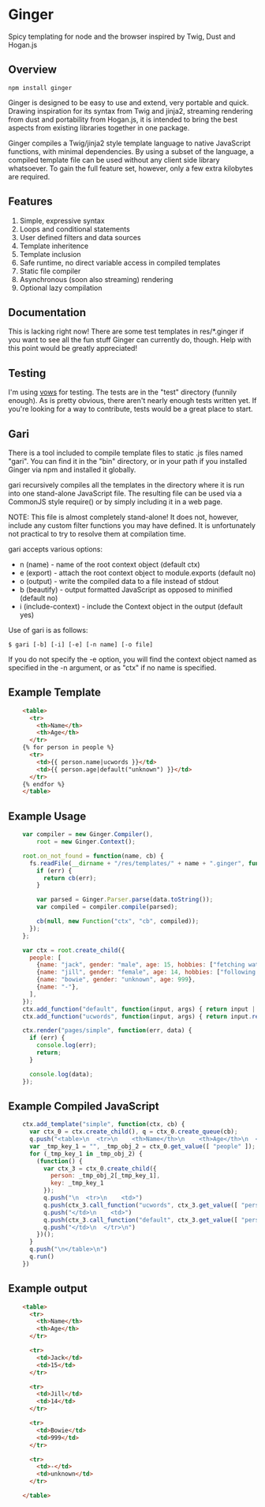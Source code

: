 Ginger
======

Spicy templating for node and the browser inspired by Twig, Dust and Hogan.js

Overview
--------

```
npm install ginger
```

Ginger is designed to be easy to use and extend, very portable and quick.
Drawing inspiration for its syntax from Twig and jinja2, streaming rendering
from dust and portability from Hogan.js, it is intended to bring the best
aspects from existing libraries together in one package.

Ginger compiles a Twig/jinja2 style template language to native JavaScript
functions, with minimal dependencies. By using a subset of the language, a
compiled template file can be used without any client side library whatsoever.
To gain the full feature set, however, only a few extra kilobytes are required.

Features
--------

1. Simple, expressive syntax
2. Loops and conditional statements
3. User defined filters and data sources
4. Template inheritence
5. Template inclusion
6. Safe runtime, no direct variable access in compiled templates
7. Static file compiler
8. Asynchronous (soon also streaming) rendering
9. Optional lazy compilation

Documentation
-------------

This is lacking right now! There are some test templates in res/*.ginger if you
want to see all the fun stuff Ginger can currently do, though. Help with this
point would be greatly appreciated!

Testing
-------

I'm using [vows](http://vowsjs.org/) for testing. The tests are in the "test"
directory (funnily enough). As is pretty obvious, there aren't nearly enough
tests written yet. If you're looking for a way to contribute, tests would be a
great place to start.

Gari
----

There is a tool included to compile template files to static .js files named
"gari". You can find it in the "bin" directory, or in your path if you installed
Ginger via npm and installed it globally.

gari recursively compiles all the templates in the directory where it is run
into one stand-alone JavaScript file. The resulting file can be used via a
CommonJS style require() or by simply including it in a web page.

NOTE: This file is almost completely stand-alone! It does not, however, include
any custom filter functions you may have defined. It is unfortunately not
practical to try to resolve them at compilation time.

gari accepts various options:

* n (name) - name of the root context object (default ctx)
* e (export) - attach the root context object to module.exports (default no)
* o (output) - write the compiled data to a file instead of stdout
* b (beautify) - output formatted JavaScript as opposed to minified (default no)
* i (include-context) - include the Context object in the output (default yes)

Use of gari is as follows:

    $ gari [-b] [-i] [-e] [-n name] [-o file]

If you do not specify the -e option, you will find the context object named as
specified in the -n argument, or as "ctx" if no name is specified.

Example Template
----------------

```html
    <table>
      <tr>
        <th>Name</th>
        <th>Age</th>
      </tr>
    {% for person in people %}
      <tr>
        <td>{{ person.name|ucwords }}</td>
        <td>{{ person.age|default("unknown") }}</td>
      </tr>
    {% endfor %}
    </table>
```

Example Usage
-------------

```javascript
    var compiler = new Ginger.Compiler(),
        root = new Ginger.Context();

    root.on_not_found = function(name, cb) {
      fs.readFile(__dirname + "/res/templates/" + name + ".ginger", function(err, data) {
        if (err) {
          return cb(err);
        }

        var parsed = Ginger.Parser.parse(data.toString());
        var compiled = compiler.compile(parsed);

        cb(null, new Function("ctx", "cb", compiled));
      });
    };

    var ctx = root.create_child({
      people: [
        {name: "jack", gender: "male", age: 15, hobbies: ["fetching water", "going up hills", "falling down"]},
        {name: "jill", gender: "female", age: 14, hobbies: ["following jack"]},
        {name: "bowie", gender: "unknown", age: 999},
        {name: "-"},
      ],
    });
    ctx.add_function("default", function(input, args) { return input || args[0]; });
    ctx.add_function("ucwords", function(input, args) { return input.replace(/(^|\s)([a-z])/g, function(m, p1, p2) { return p1 + p2.toUpperCase(); }); });

    ctx.render("pages/simple", function(err, data) {
      if (err) {
        console.log(err);
        return;
      }

      console.log(data);
    });
```

Example Compiled JavaScript
---------------------------

```javascript
    ctx.add_template("simple", function(ctx, cb) {
      var ctx_0 = ctx.create_child(), q = ctx_0.create_queue(cb);
      q.push("<table>\n  <tr>\n    <th>Name</th>\n    <th>Age</th>\n  </tr>\n")
      var _tmp_key_1 = "", _tmp_obj_2 = ctx_0.get_value([ "people" ]);
      for (_tmp_key_1 in _tmp_obj_2) {
        (function() {
          var ctx_3 = ctx_0.create_child({
            person: _tmp_obj_2[_tmp_key_1],
            key: _tmp_key_1
          });
          q.push("\n  <tr>\n    <td>")
          q.push(ctx_3.call_function("ucwords", ctx_3.get_value([ "person", "name" ]), []))
          q.push("</td>\n    <td>")
          q.push(ctx_3.call_function("default", ctx_3.get_value([ "person", "age" ]), [ "unknown" ]))
          q.push("</td>\n  </tr>\n")
        })();
      }
      q.push("\n</table>\n")
      q.run()
    })
```

Example output
--------------

```html
    <table>
      <tr>
        <th>Name</th>
        <th>Age</th>
      </tr>

      <tr>
        <td>Jack</td>
        <td>15</td>
      </tr>

      <tr>
        <td>Jill</td>
        <td>14</td>
      </tr>

      <tr>
        <td>Bowie</td>
        <td>999</td>
      </tr>

      <tr>
        <td>-</td>
        <td>unknown</td>
      </tr>

    </table>
```
